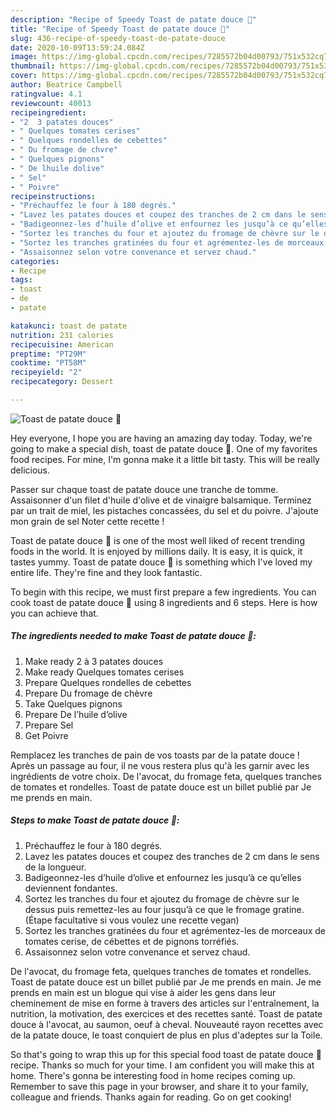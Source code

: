 ```yaml
---
description: "Recipe of Speedy Toast de patate douce 🍠"
title: "Recipe of Speedy Toast de patate douce 🍠"
slug: 436-recipe-of-speedy-toast-de-patate-douce
date: 2020-10-09T13:59:24.084Z
image: https://img-global.cpcdn.com/recipes/7285572b04d00793/751x532cq70/toast-de-patate-douce-🍠-photo-principale-de-la-recette.jpg
thumbnail: https://img-global.cpcdn.com/recipes/7285572b04d00793/751x532cq70/toast-de-patate-douce-🍠-photo-principale-de-la-recette.jpg
cover: https://img-global.cpcdn.com/recipes/7285572b04d00793/751x532cq70/toast-de-patate-douce-🍠-photo-principale-de-la-recette.jpg
author: Beatrice Campbell
ratingvalue: 4.1
reviewcount: 40013
recipeingredient:
- "2  3 patates douces"
- " Quelques tomates cerises"
- " Quelques rondelles de cebettes"
- " Du fromage de chvre"
- " Quelques pignons"
- " De lhuile dolive"
- " Sel"
- " Poivre"
recipeinstructions:
- "Préchauffez le four à 180 degrés."
- "Lavez les patates douces et coupez des tranches de 2 cm dans le sens de la longueur."
- "Badigeonnez-les d’huile d’olive et enfournez les jusqu’à ce qu’elles deviennent fondantes."
- "Sortez les tranches du four et ajoutez du fromage de chèvre sur le dessus puis remettez-les au four jusqu’à ce que le fromage gratine. (Étape facultative si vous voulez une recette vegan)"
- "Sortez les tranches gratinées du four et agrémentez-les de morceaux de tomates cerise, de cébettes et de pignons torréfiés."
- "Assaisonnez selon votre convenance et servez chaud."
categories:
- Recipe
tags:
- toast
- de
- patate

katakunci: toast de patate 
nutrition: 231 calories
recipecuisine: American
preptime: "PT29M"
cooktime: "PT58M"
recipeyield: "2"
recipecategory: Dessert

---
```



![Toast de patate douce 🍠](https://img-global.cpcdn.com/recipes/7285572b04d00793/751x532cq70/toast-de-patate-douce-🍠-photo-principale-de-la-recette.jpg)

Hey everyone, I hope you are having an amazing day today. Today, we're going to make a special dish, toast de patate douce 🍠. One of my favorites food recipes. For mine, I'm gonna make it a little bit tasty. This will be really delicious.

Passer sur chaque toast de patate douce une tranche de tomme. Assaisonner d&#39;un filet d&#39;huile d&#39;olive et de vinaigre balsamique. Terminez par un trait de miel, les pistaches concassées, du sel et du poivre. J&#39;ajoute mon grain de sel Noter cette recette !

Toast de patate douce 🍠 is one of the most well liked of recent trending foods in the world. It is enjoyed by millions daily. It is easy, it is quick, it tastes yummy. Toast de patate douce 🍠 is something which I've loved my entire life. They're fine and they look fantastic.


To begin with this recipe, we must first prepare a few ingredients. You can cook toast de patate douce 🍠 using 8 ingredients and 6 steps. Here is how you can achieve that.

<!--inarticleads1-->

##### The ingredients needed to make Toast de patate douce 🍠:

1. Make ready 2 à 3 patates douces
1. Make ready  Quelques tomates cerises
1. Prepare  Quelques rondelles de cebettes
1. Prepare  Du fromage de chèvre
1. Take  Quelques pignons
1. Prepare  De l’huile d’olive
1. Prepare  Sel
1. Get  Poivre


Remplacez les tranches de pain de vos toasts par de la patate douce ! Après un passage au four, il ne vous restera plus qu&#39;à les garnir avec les ingrédients de votre choix. De l&#39;avocat, du fromage feta, quelques tranches de tomates et rondelles. Toast de patate douce est un billet publié par Je me prends en main. 

<!--inarticleads2-->

##### Steps to make Toast de patate douce 🍠:

1. Préchauffez le four à 180 degrés.
1. Lavez les patates douces et coupez des tranches de 2 cm dans le sens de la longueur.
1. Badigeonnez-les d’huile d’olive et enfournez les jusqu’à ce qu’elles deviennent fondantes.
1. Sortez les tranches du four et ajoutez du fromage de chèvre sur le dessus puis remettez-les au four jusqu’à ce que le fromage gratine. (Étape facultative si vous voulez une recette vegan)
1. Sortez les tranches gratinées du four et agrémentez-les de morceaux de tomates cerise, de cébettes et de pignons torréfiés.
1. Assaisonnez selon votre convenance et servez chaud.


De l&#39;avocat, du fromage feta, quelques tranches de tomates et rondelles. Toast de patate douce est un billet publié par Je me prends en main. Je me prends en main est un blogue qui vise à aider les gens dans leur cheminement de mise en forme à travers des articles sur l&#39;entraînement, la nutrition, la motivation, des exercices et des recettes santé. Toast de patate douce à l&#39;avocat, au saumon, oeuf à cheval. Nouveauté rayon recettes avec de la patate douce, le toast conquiert de plus en plus d&#39;adeptes sur la Toile. 

So that's going to wrap this up for this special food toast de patate douce 🍠 recipe. Thanks so much for your time. I am confident you will make this at home. There's gonna be interesting food in home recipes coming up. Remember to save this page in your browser, and share it to your family, colleague and friends. Thanks again for reading. Go on get cooking!
